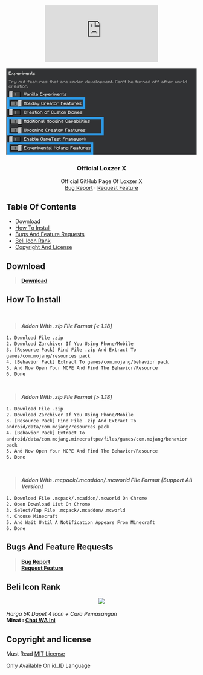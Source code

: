 
<p align="center">
  <a href="https://youtu.be/ixM6Ynrxj5k">
     <embed src="https://youtu.be/ixM6Ynrxj5k" >
    </embed>
  </a>
 </p>
<p align="center">
<a>
    <img src="IMG_20211228_144938.jpg">
</a>

  <h3 align="center">Official Loxzer X</h3>

  <p align="center">
    Official GitHub Page Of Loxzer X
    <br>
    <a href="https://github.com/LoxzerX/Addon-Template/issues">Bug Report</a>
    ·
    <a href="https://github.com/LoxzerX/Addon-Template/pulls">Request Feature</a>
  </p>
</p>


## Table Of Contents

- [Download](#download)
- [How To Install](#how-to-install)
- [Bugs And Feature Requests](#bugs-and-feature-requests)
- [Beli Icon Rank](#beli-icon-rank)
- [Copyright And License](#copyright-and-license)




## Download

> **[Download](https://apkadmin.com/sallubi8pe14/OP_Rain_Addon.mcaddon.html)**




## How To Install
<br />

> ***Addon With .zip File Format [< 1.18]***
```text
1. Download File .zip
2. Download Zarchiver If You Using Phone/Mobile
3. [Resource Pack] Find File .zip And Extract To games/com.mojang/resources pack
4. [Behavior Pack] Extract To games/com.mojang/behavior pack
5. And Now Open Your MCPE And Find The Behavior/Resource
6. Done
```

<br/>

> ***Addon With .zip File Format [> 1.18]***
```text
1. Download File .zip
2. Download Zarchiver If You Using Phone/Mobile
3. [Resource Pack] Find File .zip And Extract To android/data/com.mojang/resources pack
4. [Behavior Pack] Extract To android/data/com.mojang.minecraftpe/files/games/com.mojang/behavior pack
5. And Now Open Your MCPE And Find The Behavior/Resource
6. Done
```

<br />

> ***Addon With .mcpack/.mcaddon/.mcworld File Format [Support All Version]***
```text
1. Download File .mcpack/.mcaddon/.mcworld On Chrome
2. Open Download List On Chrome
3. Select/Tap File .mcpack/.mcaddon/.mcworld
4. Choose Minecraft
5. And Wait Until A Notification Appears From Minecraft
6. Done
```

## Bugs And Feature Requests

> **[Bug Report](https://github.com/LoxzerX/Addon-Template/issues)** <br />
> **[Request Feature](https://github.com/LoxzerX/Addon-Template/pulls)**

## Beli Icon Rank
<p align="center">
  <a href="https://wa.me/6281217435667?text=%23beli-icon-rank">
      <img src="https://images.app.goo.gl/HSn9HHwNxTd62Tzr9">
    </a>
  </p>

_Harga 5K Dapet 4 Icon + Cara Pemasangan_<br />
**Minat : [Chat WA Ini](https://wa.me/6281217435667?text=%23beli-icon-rank)**

## Copyright and license

Must Read [MIT License](https://github.com/LoxzerX/Addon-Template/blob/data/LICENSE.md)
<p>Only Available On id_ID Language</p>

